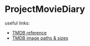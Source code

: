 # ProjectMovieDiary

useful links:
- [TMDB reference](https://developer.themoviedb.org/reference/discover-movie)
- [TMDB image paths & sizes](https://www.themoviedb.org/talk/5aeaaf56c3a3682ddf0010de)
